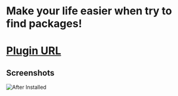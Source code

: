 # Make your life easier when try to find packages!
# [Plugin URL](https://chrome.google.com/webstore/detail/package-hunter/fkbbiniadlppgncanioiajphnlbickni)
## Screenshots
![After Installed](https://lh3.googleusercontent.com/ea8_ncWgA50fioZBLz76TL-8xxJu20jHFfspOxc1ADnvX3a67-7iPBdwWHOpcObSlp_YTnFl7g=w640-h400-e365)
